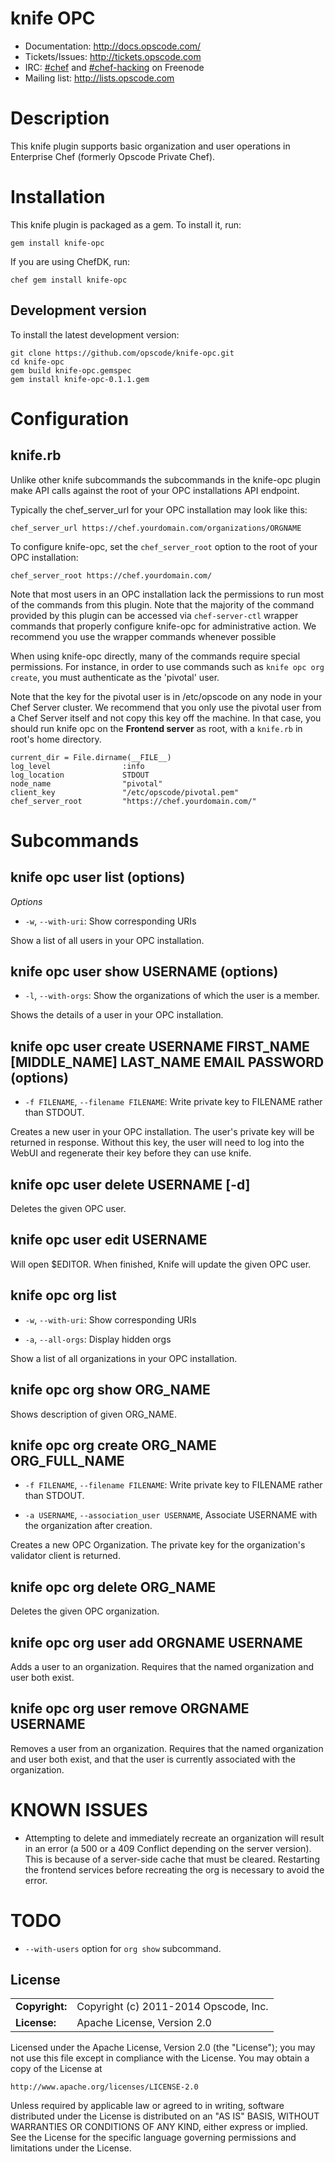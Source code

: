# knife OPC #

* Documentation: http://docs.opscode.com/
* Tickets/Issues: http://tickets.opscode.com
* IRC: [#chef](irc://irc.freenode.net/chef) and [#chef-hacking](irc://irc.freenode.net/chef-hacking) on Freenode
* Mailing list: http://lists.opscode.com

# Description

This knife plugin supports basic organization and user operations in
Enterprise Chef (formerly Opscode Private Chef).

# Installation

This knife plugin is packaged as a gem.  To install it, run:

    gem install knife-opc

If you are using ChefDK, run:

    chef gem install knife-opc

## Development version

To install the latest development version:

    git clone https://github.com/opscode/knife-opc.git
    cd knife-opc
    gem build knife-opc.gemspec
    gem install knife-opc-0.1.1.gem

# Configuration

## knife.rb
Unlike other knife subcommands the subcommands in the knife-opc
plugin make API calls against the root of your OPC installations API
endpoint.

Typically the chef_server_url for your OPC installation may look like
this:

    chef_server_url https://chef.yourdomain.com/organizations/ORGNAME

To configure knife-opc, set the `chef_server_root` option to the root
of your OPC installation:

    chef_server_root https://chef.yourdomain.com/

Note that most users in an OPC installation lack the permissions to
run most of the commands from this plugin.  Note that the majority of
the command provided by this plugin can be accessed via
`chef-server-ctl` wrapper commands that properly configure knife-opc
for administrative action.  We recommend you use the wrapper commands
whenever possible

When using knife-opc directly, many of the commands require special
permissions. For instance, in order to use commands such as `knife opc
org create`, you must authenticate as the 'pivotal' user.

Note that the key for the pivotal user is in /etc/opscode on any node
in your Chef Server cluster.  We recommend that you only use the
pivotal user from a Chef Server itself and not copy this key off the
machine. In that case, you should run knife opc on the **Frontend
server** as root, with a `knife.rb` in root's home directory.

    current_dir = File.dirname(__FILE__)
    log_level                :info
    log_location             STDOUT
    node_name                "pivotal"
    client_key               "/etc/opscode/pivotal.pem"
    chef_server_root         "https://chef.yourdomain.com/"

# Subcommands

## knife opc user list (options)

*Options*

  * `-w`, `--with-uri`:
     Show corresponding URIs

Show a list of all users in your OPC installation.

## knife opc user show USERNAME (options)

  * `-l`, `--with-orgs`:
    Show the organizations of which the user is a member.

Shows the details of a user in your OPC installation.

## knife opc user create USERNAME FIRST_NAME [MIDDLE_NAME] LAST_NAME EMAIL PASSWORD (options)

  * `-f FILENAME`, `--filename FILENAME`:
    Write private key to FILENAME rather than STDOUT.

Creates a new user in your OPC installation.  The user's private key
will be returned in response.  Without this key, the user will need to
log into the WebUI and regenerate their key before they can use knife.

## knife opc user delete USERNAME [-d]

Deletes the given OPC user.

## knife opc user edit USERNAME

Will open $EDITOR. When finished, Knife will update the given OPC user.

## knife opc org list

  * `-w`, `--with-uri`:
     Show corresponding URIs

  * `-a`, `--all-orgs`:
    Display hidden orgs

Show a list of all organizations in your OPC installation.

## knife opc org show ORG_NAME

Shows description of given ORG_NAME.

## knife opc org create ORG_NAME ORG_FULL_NAME

  * `-f FILENAME`, `--filename FILENAME`:
    Write private key to FILENAME rather than STDOUT.

  *  `-a USERNAME`, `--association_user USERNAME`,
    Associate USERNAME with the organization after creation.

Creates a new OPC Organization.  The private key for the organization's
validator client is returned.

## knife opc org delete ORG_NAME

Deletes the given OPC organization.

## knife opc org user add ORGNAME USERNAME

Adds a user to an organization.  Requires that the named organization
and user both exist.

## knife opc org user remove ORGNAME USERNAME

Removes a user from an organization.  Requires that the named
organization and user both exist, and that the user is currently
associated with the organization.

# KNOWN ISSUES

* Attempting to delete and immediately recreate an organization will
  result in an error (a 500 or a 409 Conflict depending on the server
  version). This is because of a server-side cache that must be
  cleared. Restarting the frontend services before recreating the org
  is necessary to avoid the error.

# TODO

* `--with-users` option for `org show` subcommand.

## License ##

|                      |                                          |
|:---------------------|:-----------------------------------------|
| **Copyright:**       | Copyright (c) 2011-2014 Opscode, Inc.
| **License:**         | Apache License, Version 2.0

Licensed under the Apache License, Version 2.0 (the "License");
you may not use this file except in compliance with the License.
You may obtain a copy of the License at

    http://www.apache.org/licenses/LICENSE-2.0

Unless required by applicable law or agreed to in writing, software
distributed under the License is distributed on an "AS IS" BASIS,
WITHOUT WARRANTIES OR CONDITIONS OF ANY KIND, either express or implied.
See the License for the specific language governing permissions and
limitations under the License.
